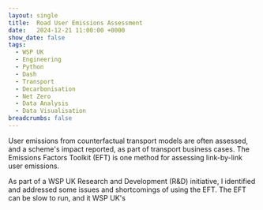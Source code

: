 ```yaml
---
layout: single
title:  Road User Emissions Assessment
date:   2024-12-21 11:00:00 +0000
show_date: false
tags: 
  - WSP UK
  - Engineering
  - Python
  - Dash
  - Transport
  - Decarbonisation
  - Net Zero
  - Data Analysis
  - Data Visualisation
breadcrumbs: false
---
```


User emissions from counterfactual transport models are often assessed, and a scheme's impact reported, as part of transport business cases.
The Emissions Factors Toolkit (EFT) is one method for assessing link-by-link user emissions.

As part of a WSP UK Research and Development (R&D) initiative, I identified and addressed some issues and shortcomings of using the EFT.
The EFT can be slow to run, and it WSP UK's

